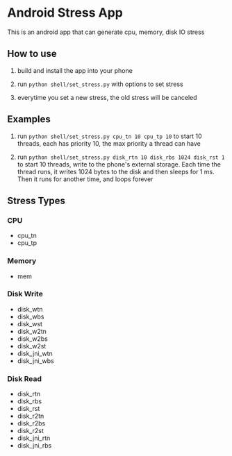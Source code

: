 # Android Stress App

This is an android app that can generate cpu, memory, disk IO stress

## How to use

1. build and install the app into your phone

2. run `python shell/set_stress.py` with options to set stress

3. everytime you set a new stress, the old stress will be canceled

## Examples

1. run `python shell/set_stress.py cpu_tn 10 cpu_tp 10` to start 10 threads, each has priority 10, the max priority a thread can have

2. run `python shell/set_stress.py disk_rtn 10 disk_rbs 1024 disk_rst 1` to start 10 threads, write to the phone's external storage. Each time the thread runs, it writes 1024 bytes to the disk and then sleeps for 1 ms. Then it runs for another time, and loops forever

## Stress Types

### CPU

* cpu_tn
* cpu_tp

### Memory
    
* mem

### Disk Write
    
* disk_wtn
* disk_wbs
* disk_wst
* disk_w2tn
* disk_w2bs
* disk_w2st
* disk_jni_wtn
* disk_jni_wbs

### Disk Read

* disk_rtn
* disk_rbs
* disk_rst
* disk_r2tn
* disk_r2bs
* disk_r2st
* disk_jni_rtn
* disk_jni_rbs

